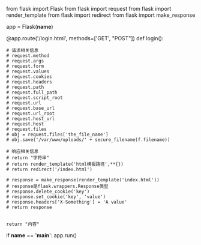 from flask import Flask
from flask import request
from flask import render_template
from flask import redirect
from flask import make_response

app = Flask(__name__)


@app.route('/login.html', methods=['GET', "POST"])
def login():

    # 请求相关信息
    # request.method
    # request.args
    # request.form
    # request.values
    # request.cookies
    # request.headers
    # request.path
    # request.full_path
    # request.script_root
    # request.url
    # request.base_url
    # request.url_root
    # request.host_url
    # request.host
    # request.files
    # obj = request.files['the_file_name']
    # obj.save('/var/www/uploads/' + secure_filename(f.filename))

    # 响应相关信息
    # return "字符串"
    # return render_template('html模板路径',**{})
    # return redirect('/index.html')
 
    # response = make_response(render_template('index.html'))
    # response是flask.wrappers.Response类型
    # response.delete_cookie('key')
    # response.set_cookie('key', 'value')
    # response.headers['X-Something'] = 'A value'
    # return response


    return "内容"

if __name__ == '__main__':
    app.run()